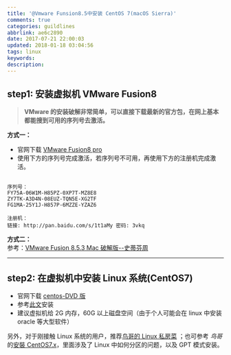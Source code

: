 ```yaml
---
title: '@Vmware Funsion8.5中安装 CentOS 7(macOS Sierra)'
comments: true
categories: guildlines
abbrlink: ae6c2890
date: 2017-07-21 22:00:03
updated: 2018-01-18 03:04:56
tags: linux
keywords:
description:
---
```



## step1: 安装虚拟机 VMware Fusion8

> __VMware 的安装破解非常简单，可以直接下载最新的官方包，在网上基本都能搜到可用的序列号去激活。__

__方式一：__

- 官网下载 [VMware Fusion8 pro](https://my.vmware.com/en/web/vmware/info/slug/desktop_end_user_computing/vmware_fusion/8_0)
- 使用下方的序列号完成激活，若序列号不可用，再使用下方的注册机完成激活。

```

序列号：
FY75A-06W1M-H85PZ-0XP7T-MZ8E8
ZY7TK-A3D4N-08EUZ-TQN5E-XG2TF
FG1MA-25Y1J-H857P-6MZZE-YZAZ6

注册机：
链接: http://pan.baidu.com/s/1t1aMy 密码: 3vkq

```

__方式二：__  
参考：[VMware Fusion 8.5.3 Mac 破解版--史蒂芬周](http://www.sdifen.com/vmwarefusion853.html)

---

## step2: 在虚拟机中安装 Linux 系统(CentOS7)

- 官网下载 [centos-DVD 版](https://www.centos.org/download/)
- 参考[此文](http://www.echojb.com/network/2017/01/22/308045.html)安装
- 建议虚拟机给 2G 内存，60G 以上磁盘空间（由于个人可能会在 linux 中安装 oracle 等大型软件）

另外，对于刚接触 Linux 系统的用户，推荐[鸟哥的 Linux 私房菜](http://linux.vbird.org/linux_basic/) ；也可参考 _鸟哥_ 的[安裝 CentOS7.x](http://linux.vbird.org/linux_basic/0157installcentos7.php)，里面涉及了 Linux 中如何分区的问题，以及 GPT 模式安装。

